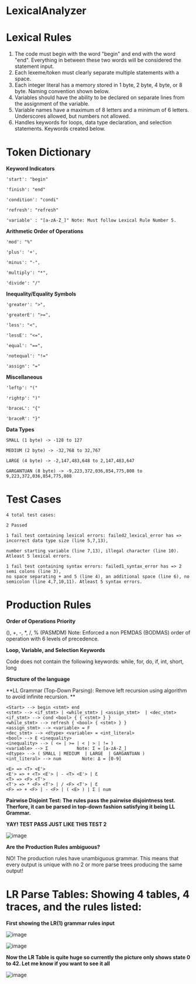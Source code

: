 # LexicalAnalyzer

# Lexical Rules

1) The code must begin with the word "begin" and end with the word "end". Everything in between these two words will be considered the statement input.
2) Each lexeme/token must clearly separate multiple statements with a space.
3) Each integer literal has a memory stored in 1 byte, 2 byte, 4 byte, or 8 byte. Naming convention shown below.
4) Variables should have the ability to be declared on separate lines from the assignment of the variable.
5) Variable names have a maximum of 8 letters and a minimum of 6 letters. Underscores allowed, but numbers not allowed.
6) Handles keywords for loops, data type declaration, and selection statements. Keywords created below.


# Token Dictionary

**Keyword Indicators**

    'start': "begin"

    'finish': "end"

    'condition': "condi"

    'refresh': "refresh"
    
    'variable' : "[a-zA-Z_]" Note: Must follow Lexical Rule Number 5.

**Arithmetic Order of Operations**

    'mod': "%"
    
    'plus': '+',

    'minus': "-",

    'multiply': "*",

    'divide': "/"

**Inequality/Equality Symbols**

    'greater': ">",

    'greaterE': ">=",

    'less': "<",

    'lessE': "<=",

    'equal': "==",

    'notequal': "!="

    'assign': "="

**Miscellaneous**

    'leftp': "("

    'rightp': ")"

    'braceL': "{"

    'braceR': "}"


**Data Types**

    SMALL (1 byte) -> -128 to 127

    MEDIUM (2 byte) -> -32,768 to 32,767

    LARGE (4 byte) -> -2,147,483,648 to 2,147,483,647

    GARGANTUAN (8 byte) -> -9,223,372,036,854,775,808 to 9,223,372,036,854,775,808

# Test Cases

    4 total test cases:

    2 Passed

    1 fail test containing lexical errors: failed2_lexical_error has => incorrect data type size (line 5,7,13), 
    
    number starting variable (line 7,13), illegal character (line 10). Atleast 5 lexical errors.

    1 fail test containing syntax errors: failed1_syntax_error has => 2 semi colons (line 3), 
    no space separating + and 5 (line 4), an additional space (line 6), no semicolon (line 4,7,10,11). Atleast 5 syntax errors.
    

# Production Rules

**Order of Operations Priority**

(), +, -, *, /, % (PASMDM) Note: Enforced a non PEMDAS (BODMAS) order of operation with 6 levels of precedence.

**Loop, Variable, and Selection Keywords**

Code does not contain the following keywords: while, for, do, if, int, short, long

**Structure of the language** 

**LL Grammar (Top-Down Parsing): Remove left recursion using algorithm to avoid infinite recursion. **

    <Start> --> begin <stmt> end      
    <stmt> --> <if_stmt> | <while_stmt> | <assign_stmt>  | <dec_stmt>   
    <if_stmt> --> cond <bool> { { <stmt> } } 
    <while_stmt> --> refresh { <bool> { <stmt> } } 
    <assign_stmt> --> <variable> = F
    <dec_stmt> --> <dtype> <variable> = <int_literal> 
    <bool> --> E <inequality>
    <inequality> --> ( <= | >= | < | > | != ) 
    <variable> --> Σ           Note: Σ = [a-zA-Z_]
    <dtype> --> ( SMALL | MEDIUM  | LARGE  | GARGANTUAN )    
    <int_literal> --> num        Note: Δ = [0-9]

    <E> => <T> <E'> 
    <E'> => + <T> <E'> | - <T> <E'> | Ɛ
    <T> => <F> <T'>
    <T'> => * <F> <T'> | / <F> <T'> | Ɛ
    <F> => + <F> | - <F> | ( <E> ) | Σ | num
    
**Pairwise Disjoint Test: The rules pass the pairwise disjointness test. Therfore, it can be parsed in top-down fashion satisfying it being LL Grammar.**
    
**YAY! TEST PASS JUST LIKE THIS TEST 2**

![image](https://user-images.githubusercontent.com/97625923/205796943-148b714f-9f05-4a75-bf98-6163dcb3f254.png)


**Are the Production Rules ambiguous?**

NO! The production rules have unambiguous grammar. This means that every output is unique with no 2 or more parse trees producing the same output!

# LR Parse Tables: Showing 4 tables, 4 traces, and the rules listed:

**First showing the LR(1) grammar rules input**

![image](https://user-images.githubusercontent.com/97625923/205797890-6c98871b-4326-4d84-9ae7-fcea913ff221.png)


![image](https://user-images.githubusercontent.com/97625923/205798026-d0eeeefc-4a70-4734-ae0e-e90925feafd3.png)

**Now the LR Table is quite huge so currently the picture only shows state 0 to 42. Let me know if you want to see it all**

![image](https://user-images.githubusercontent.com/97625923/205799280-3e74ac6a-a8d3-47f6-8663-fa06cb19c34f.png)



   


